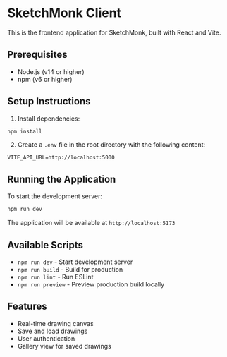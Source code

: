 # SketchMonk Client

This is the frontend application for SketchMonk, built with React and Vite.

## Prerequisites

- Node.js (v14 or higher)
- npm (v6 or higher)

## Setup Instructions

1. Install dependencies:
```bash
npm install
```

2. Create a `.env` file in the root directory with the following content:
```
VITE_API_URL=http://localhost:5000
```

## Running the Application

To start the development server:
```bash
npm run dev
```

The application will be available at `http://localhost:5173`

## Available Scripts

- `npm run dev` - Start development server
- `npm run build` - Build for production
- `npm run lint` - Run ESLint
- `npm run preview` - Preview production build locally

## Features

- Real-time drawing canvas
- Save and load drawings
- User authentication
- Gallery view for saved drawings
